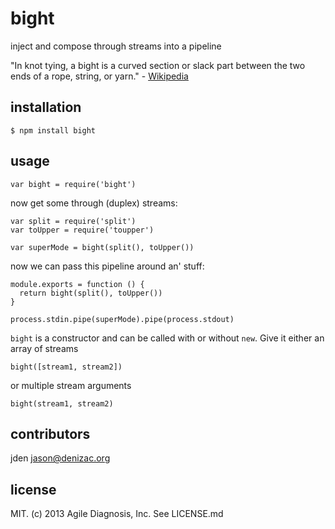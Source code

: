 # bight
inject and compose through streams into a pipeline

"In knot tying, a bight is a curved section or slack part between the two ends of a rope, string, or yarn." - [Wikipedia](http://en.wikipedia.org/wiki/Bight_(knot))

## installation

    $ npm install bight

## usage

    var bight = require('bight')

now get some through (duplex) streams:

    var split = require('split')
    var toUpper = require('toupper')

    var superMode = bight(split(), toUpper())

now we can pass this pipeline around an' stuff:

    module.exports = function () {
      return bight(split(), toUpper())
    }

    process.stdin.pipe(superMode).pipe(process.stdout)

`bight` is a constructor and can be called with or without `new`. Give it either an array of streams

    bight([stream1, stream2])

or multiple stream arguments

    bight(stream1, stream2)

## contributors

jden <jason@denizac.org>

## license

MIT. (c) 2013 Agile Diagnosis, Inc. See LICENSE.md

